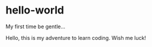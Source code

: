 # hello-world
My first time be gentle...

Hello, this is my adventure to learn coding. 
Wish me luck!
